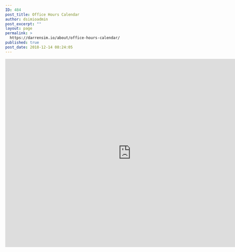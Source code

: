 ```yaml
---
ID: 484
post_title: Office Hours Calendar
author: dsimioadmin
post_excerpt: ""
layout: page
permalink: >
  https://darrensim.io/about/office-hours-calendar/
published: true
post_date: 2018-12-14 08:24:05
---
```

<!-- wp:html -->
<iframe src="https://calendar.google.com/calendar/embed?showTitle=0&amp;showPrint=0&amp;showTabs=0&amp;showCalendars=0&amp;mode=WEEK&amp;height=600&amp;wkst=2&amp;bgcolor=%23FFFFFF&amp;src=darren.sim%40fairfaxmedia.co.nz&amp;color=%231badf8&amp;ctz=Pacific%2FAuckland" style="border-width:0" width="800" height="600" frameborder="0" scrolling="no"></iframe>
<!-- /wp:html -->